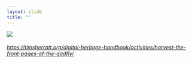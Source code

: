 ```yaml
---
layout: slide
title: ""
---
```



<section>
<a class="" href="https://timsherratt.org/digital-heritage-handbook/activities/harvest-the-front-pages-of-the-gadfly/"><img class="rotate-left" src="{{ site.baseurl }}/assets/images/gadfly.png"></a>
<h6 class="rotate-left"><a class="external" href="https://timsherratt.org/digital-heritage-handbook/activities/harvest-the-front-pages-of-the-gadfly/">https://timsherratt.org/digital-heritage-handbook/activities/harvest-the-front-pages-of-the-gadfly/</a></h6>
</section>